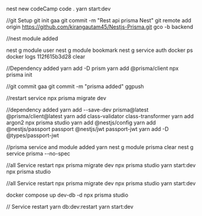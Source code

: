nest new codeCamp
code .
yarn start:dev

//git Setup
git init
gaa
git commit -m "Rest api prisma Nest"
git remote add origin https://github.com/kirangautam45/Nestjs-Prisma.git
gco -b backend

//nest module added

nest g module user
nest g module bookmark
nest g service auth
docker ps
docker logs 112f615b3d28
clear

//Dependency added
yarn add -D prism
yarn add @prisma/client
npx prisma init

//git commit
gaa
git commit -m "prisma added"
ggpush

//restart service
npx prisma migrate dev

//dependency added
yarn add --save-dev prisma@latest @prisma/client@latest
yarn add class-validator class-transformer
yarn add argon2
npx prisma studio
yarn add @nestjs/config
yarn add @nestjs/passport passport @nestjs/jwt passport-jwt
yarn add -D @types/passport-jwt

//prisma service and module added
yarn
nest g module prisma
clear
nest g service prisma --no-spec

//all Service restart
npx prisma migrate dev
npx prisma studio
yarn start:dev
npx prisma studio

//all Service restart
npx prisma migrate dev
npx prisma studio
yarn start:dev

docker compose up dev-db -d
npx prisma studio

// Service restart
yarn db:dev:restart
yarn start:dev
